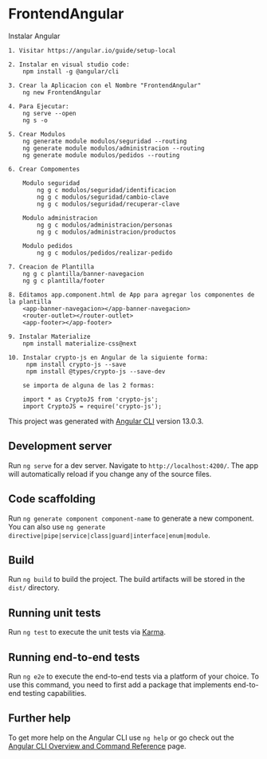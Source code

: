 # FrontendAngular

Instalar Angular

    1. Visitar https://angular.io/guide/setup-local

    2. Instalar en visual studio code:
        npm install -g @angular/cli

    3. Crear la Aplicacion con el Nombre "FrontendAngular"
        ng new FrontendAngular

    4. Para Ejecutar:
        ng serve --open
        ng s -o

    5. Crear Modulos
        ng generate module modulos/seguridad --routing
        ng generate module modulos/administracion --routing
        ng generate module modulos/pedidos --routing

    6. Crear Compomentes

        Modulo seguridad
            ng g c modulos/seguridad/identificacion
            ng g c modulos/seguridad/cambio-clave
            ng g c modulos/seguridad/recuperar-clave
        
        Modulo administracion
            ng g c modulos/administracion/personas
            ng g c modulos/administracion/productos

        Modulo pedidos
            ng g c modulos/pedidos/realizar-pedido

    7. Creacion de Plantilla
        ng g c plantilla/banner-navegacion
        ng g c plantilla/footer
    
    8. Editamos app.component.html de App para agregar los componentes de la plantilla
        <app-banner-navegacion></app-banner-navegacion>
        <router-outlet></router-outlet>
        <app-footer></app-footer>
    
    9. Instalar Materialize
        npm install materialize-css@next

    10. Instalar crypto-js en Angular de la siguiente forma:
         npm install crypto-js --save
         npm install @types/crypto-js --save-dev

        se importa de alguna de las 2 formas:

        import * as CryptoJS from 'crypto-js';
        import CryptoJS = require('crypto-js');


This project was generated with [Angular CLI](https://github.com/angular/angular-cli) version 13.0.3.

## Development server

Run `ng serve` for a dev server. Navigate to `http://localhost:4200/`. The app will automatically reload if you change any of the source files.

## Code scaffolding

Run `ng generate component component-name` to generate a new component. You can also use `ng generate directive|pipe|service|class|guard|interface|enum|module`.

## Build

Run `ng build` to build the project. The build artifacts will be stored in the `dist/` directory.

## Running unit tests

Run `ng test` to execute the unit tests via [Karma](https://karma-runner.github.io).

## Running end-to-end tests

Run `ng e2e` to execute the end-to-end tests via a platform of your choice. To use this command, you need to first add a package that implements end-to-end testing capabilities.

## Further help

To get more help on the Angular CLI use `ng help` or go check out the [Angular CLI Overview and Command Reference](https://angular.io/cli) page.
